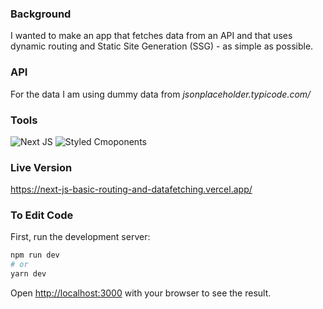 ### Background
I wanted to make an app that fetches data from an API and that uses dynamic routing and Static Site Generation (SSG) - as simple as possible.

### API
For the data I am using dummy data from *jsonplaceholder.typicode.com/*

### Tools
![Next JS](https://img.shields.io/badge/-Next.JS-white?style=for-the-badge&logo=next.js&logoColor=000000)
![Styled Cmoponents](https://img.shields.io/badge/-Styled%20Components-white?style=for-the-badge&logo=styled-components&logoColor=DB7093)

### Live Version
https://next-js-basic-routing-and-datafetching.vercel.app/

### To Edit Code
First, run the development server:

```bash
npm run dev
# or
yarn dev
```

Open [http://localhost:3000](http://localhost:3000) with your browser to see the result.



